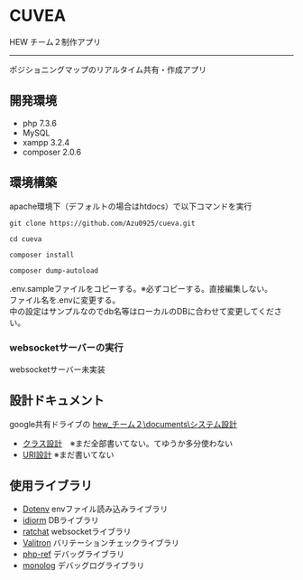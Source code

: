 # CUVEA
HEW チーム２制作アプリ  

---

ポジショニングマップのリアルタイム共有・作成アプリ

## 開発環境

- php 7.3.6
- MySQL
- xampp 3.2.4
- composer 2.0.6

## 環境構築

apache環境下（デフォルトの場合はhtdocs）で以下コマンドを実行

```
git clone https://github.com/Azu0925/cueva.git

cd cueva

composer install

composer dump-autoload

```

.env.sampleファイルをコピーする。※必ずコピーする。直接編集しない。  
ファイル名を.envに変更する。  
中の設定はサンプルなのでdb名等はローカルのDBに合わせて変更してください。

### websocketサーバーの実行

websocketサーバー未実装

## 設計ドキュメント
google共有ドライブの [hew_チーム２\documents\システム設計](https://drive.google.com/drive/u/0/folders/1OdVOA8lQhCEX5xLRV1eHHmye0z2oL5iC)   

- [クラス設計](https://docs.google.com/spreadsheets/d/1DSekoGfacdyXfhJCMJ6LPnOv8QyaFyjz09yHzwA6Edw/edit#gid=0)　※まだ全部書いてない。てゆうか多分使わない
- [URI設計](https://docs.google.com/spreadsheets/d/1ntQswypzLi_ubRAX6D7sdibndYA8jIGEHbl8psTHTBg/edit#gid=0) ※まだ書いてない

## 使用ライブラリ
- [Dotenv](https://github.com/vlucas/phpdotenv) envファイル読み込みライブラリ
- [idiorm](https://idiorm.readthedocs.io/en/latest/index.html) DBライブラリ
- [ratchat](http://socketo.me/) websocketライブラリ
- [Valitron](https://github.com/vlucas/valitron) バリテーションチェックライブラリ
- [php-ref](https://github.com/digitalnature/php-ref) デバッグライブラリ
- [monolog](https://github.com/Seldaek/monolog) デバッグログライブラリ